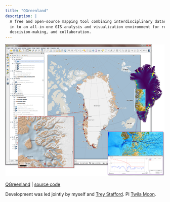 ```yaml
---
title: "QGreenland"
description: |
  A free and open-source mapping tool combining interdisciplinary datasets
  in to an all-in-one GIS analysis and visualization environment for research, teaching,
  descision-making, and collaboration.
---
```


![QGreenland with decorative overlays](qgreenland_overview.png)

[QGreenland](https://qgreenland.org)
|
[source code](https://github.com/nsidc/qgreenland)

Development was led jointly by myself and
[Trey Stafford](https://github.com/trey-stafford).
PI [Twila Moon](https://nsidc.org/about/about-nsidc/what-we-do/our-people/twila_moon).
